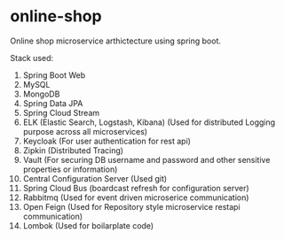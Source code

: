 # online-shop
Online shop microservice arthictecture using spring boot.

Stack used:

1. Spring Boot Web
2. MySQL
3. MongoDB
4. Spring Data JPA
5. Spring Cloud Stream
6. ELK (Elastic Search, Logstash, Kibana) (Used for distributed Logging purpose across all microservices)
7. Keycloak (For user authentication for rest api)
8. Zipkin (Distributed Tracing)
9. Vault (For securing DB username and password and other sensitive properties or information)
10. Central Configuration Server (Used git)
11. Spring Cloud Bus (boardcast refresh for configuration server)
12. Rabbitmq (Used for event driven microserice communication)
13. Open Feign (Used for Repository style microservice restapi communication)
14. Lombok (Used for boilarplate code)
